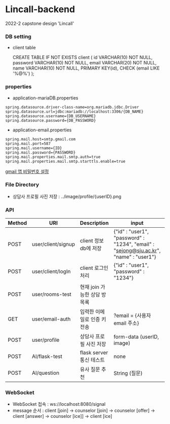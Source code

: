 # Lincall-backend
2022-2 capstone design 'Lincall'

### DB setting
* client table

  CREATE TABLE IF NOT EXISTS client (
  id VARCHAR(10) NOT NULL,
  password VARCHAR(10) NOT NULL,
  email VARCHAR(20) NOT NULL,
  name VARCHAR(10) NOT NULL,
  PRIMARY KEY(id),
  CHECK (email LIKE '%@%')
  );


### properties
* application-mariaDB.properties

```properties
spring.datasource.driver-class-name=org.mariadb.jdbc.Driver
spring.datasource.url=jdbc:mariadb://localhost:3306/{DB_NAME}
spring.datasource.username={DB_USERNAME}
spring.datasource.password={DB_PASSWORD}
```

* application-email.properties

```properties
spring.mail.host=smtp.gmail.com
spring.mail.port=587
spring.mail.username={ID}
spring.mail.password={PASSWORD}
spring.mail.properties.mail.smtp.auth=true
spring.mail.properties.mail.smtp.starttls.enable=true
```
 [gmail 앱 비밀번호 설정](https://support.google.com/mail/answer/185833?hl=ko)

### File Directory
* 상담사 프로필 사진 저장 : ../image/profile/{userID}.png


### API
| Method | URI                | Description         | input                                                                                 | output          |
|--------|--------------------|---------------------|---------------------------------------------------------------------------------------|-----------------|
|POST| user/client/signup | client 정보 db에 저장    | {"id" : "user1", "password" : "1234", "email" : "sejong@sju.ac.kr", "name" : "user1"} | boolean         |
|POST| user/client/logIn  | client 로그인 처리       | {"id" : "user1", "password" : "1234"}                                                 | boolean         |
|POST| user/rooms-test    | 현재 join 가능한 상담 방 목록 |                                                                                       | List\<String\>  |
|GET|user/email-auth| 입력한 이메일로 인증 키 전송 | ?email = {사용자 email 주소}| String (인증키)|
|POST|user/profile| 상담사 프로필 사진 저장 | form-data (userID, image) | none|
|POST| AI/flask-test      | flask server 통신 테스트 | none                                                                                  | "Hello World!"  |
|POST| AI/question | 유사 질문 추천 | String (질문) | String (유사한 질문) |



### WebSocket 
* WebSocket 접속 : ws://localhost:8080/signal
* message 순서 : client [join] -> counselor [join] -> counselor [offer] -> client [answer] -> counselor [ice]] -> client [ice]
